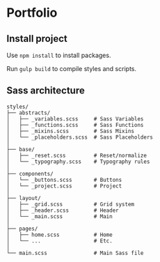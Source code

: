 # Portfolio

## Install project
Use `npm install` to install packages.

Run `gulp build` to compile styles and scripts.

## Sass architecture

```
styles/
├── abstracts/ 
│   ├── _variables.scss     # Sass Variables
│   ├── _functions.scss     # Sass Functions
│   ├── _mixins.scss        # Sass Mixins
│   └── _placeholders.scss  # Sass Placeholders
│
├── base/
│   ├── _reset.scss         # Reset/normalize
│   └── _typography.scss    # Typography rules
│
├── components/
│   └── _buttons.scss       # Buttons
│   └── _project.scss       # Project
│
├── layout/
│   ├── _grid.scss          # Grid system
│   ├── _header.scss        # Header
│   └── _main.scss          # Main
│
├── pages/
│   ├── home.scss           # Home
│   └── ...                 # Etc.
│
└── main.scss               # Main Sass file
```

